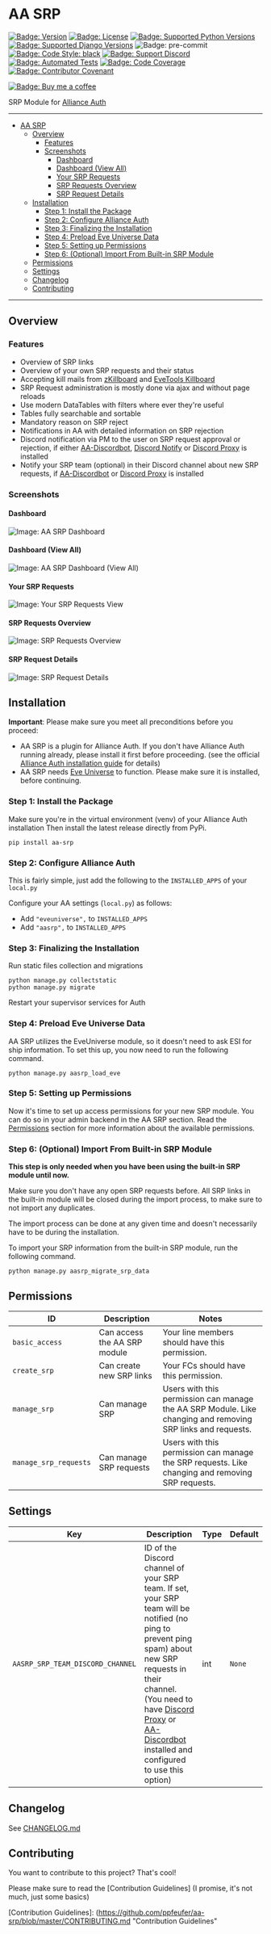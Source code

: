 # AA SRP

[![Badge: Version]][AA SRP on Pypi]
[![Badge: License]][AA SRP License]
[![Badge: Supported Python Versions]][AA SRP on Pypi]
[![Badge: Supported Django Versions]][AA SRP on Pypi]
![Badge: pre-commit]
[![Badge: Code Style: black]][black code formatter documentation]
[![Badge: Support Discord]][Support Discord]
[![Badge: Automated Tests]][Automated Tests on GitHub]
[![Badge: Code Coverage]][AA SRP on Codecov]
[![Badge: Contributor Covenant]][Code of Conduct]

[![Badge: Buy me a coffee]][ppfeufer on ko-fi]

SRP Module for [Alliance Auth]


---

<!-- TOC -->
* [AA SRP](#aa-srp)
  * [Overview](#overview)
    * [Features](#features)
    * [Screenshots](#screenshots)
      * [Dashboard](#dashboard)
      * [Dashboard (View All)](#dashboard-view-all)
      * [Your SRP Requests](#your-srp-requests)
      * [SRP Requests Overview](#srp-requests-overview)
      * [SRP Request Details](#srp-request-details)
  * [Installation](#installation)
    * [Step 1: Install the Package](#step-1-install-the-package)
    * [Step 2: Configure Alliance Auth](#step-2-configure-alliance-auth)
    * [Step 3: Finalizing the Installation](#step-3-finalizing-the-installation)
    * [Step 4: Preload Eve Universe Data](#step-4-preload-eve-universe-data)
    * [Step 5: Setting up Permissions](#step-5-setting-up-permissions)
    * [Step 6: (Optional) Import From Built-in SRP Module](#step-6-optional-import-from-built-in-srp-module)
  * [Permissions](#permissions)
  * [Settings](#settings)
  * [Changelog](#changelog)
  * [Contributing](#contributing)
<!-- TOC -->

---


## Overview

### Features

- Overview of SRP links
- Overview of your own SRP requests and their status
- Accepting kill mails from [zKillboard] and [EveTools Killboard]
- SRP Request administration is mostly done via ajax and without page reloads
- Use modern DataTables with filters where ever they're useful
- Tables fully searchable and sortable
- Mandatory reason on SRP reject
- Notifications in AA with detailed information on SRP rejection
- Discord notification via PM to the user on SRP request approval or rejection, if
  either [AA-Discordbot], [Discord Notify] or [Discord Proxy] is installed
- Notify your SRP team (optional) in their Discord channel about new SRP requests, if
  [AA-Discordbot] or [Discord Proxy] is installed


### Screenshots

#### Dashboard

![Image: AA SRP Dashboard]


#### Dashboard (View All)

![Image: AA SRP Dashboard (View All)]


#### Your SRP Requests

![Image: Your SRP Requests View]


#### SRP Requests Overview

![Image: SRP Requests Overview]


#### SRP Request Details

![Image: SRP Request Details]


## Installation

**Important**: Please make sure you meet all preconditions before you proceed:

- AA SRP is a plugin for Alliance Auth. If you don't have Alliance Auth running
  already, please install it first before proceeding. (see the official
  [Alliance Auth installation guide] for details)
- AA SRP needs [Eve Universe] to function. Please make sure it is installed, before
  continuing.


### Step 1: Install the Package

Make sure you're in the virtual environment (venv) of your Alliance Auth
installation Then install the latest release directly from PyPi.

```shell
pip install aa-srp
```


### Step 2: Configure Alliance Auth

This is fairly simple, just add the following to the `INSTALLED_APPS` of your `local.py`

Configure your AA settings (`local.py`) as follows:

- Add `"eveuniverse",` to `INSTALLED_APPS`
- Add `"aasrp",` to `INSTALLED_APPS`


### Step 3: Finalizing the Installation

Run static files collection and migrations

```shell
python manage.py collectstatic
python manage.py migrate
```

Restart your supervisor services for Auth


### Step 4: Preload Eve Universe Data

AA SRP utilizes the EveUniverse module, so it doesn't need to ask ESI for ship
information. To set this up, you now need to run the following command.

```shell
python manage.py aasrp_load_eve
```

### Step 5: Setting up Permissions

Now it's time to set up access permissions for your new SRP module. You can do so in
your admin backend in the AA SRP section. Read the [Permissions](#permissions)
section for more information about the available permissions.


### Step 6: (Optional) Import From Built-in SRP Module

**This step is only needed when you have been using the built-in SRP module until now.**

Make sure you don't have any open SRP requests before. All SRP links in the built-in
module will be closed during the import process, to make sure to not import any
duplicates.

The import process can be done at any given time and doesn't necessarily have to be
during the installation.

To import your SRP information from the built-in SRP module, run the following command.

```shell
python manage.py aasrp_migrate_srp_data
```


## Permissions

| ID                    | Description                  | Notes                                                                                                       |
|-----------------------|------------------------------|-------------------------------------------------------------------------------------------------------------|
| `basic_access`        | Can access the AA SRP module | Your line members should have this permission.                                                              |
| `create_srp`          | Can create new SRP links     | Your FCs should have this permission.                                                                       |
| `manage_srp`          | Can manage SRP               | Users with this permission can manage the AA SRP Module. Like changing and removing SRP links and requests. |
| `manage_srp_requests` | Can manage SRP requests      | Users with this permission can manage the SRP requests. Like changing and removing SRP requests.            |


## Settings

| Key                              | Description                                                                                                                                                                                                                                                  | Type  | Default  |
|----------------------------------|--------------------------------------------------------------------------------------------------------------------------------------------------------------------------------------------------------------------------------------------------------------|-------|----------|
| `AASRP_SRP_TEAM_DISCORD_CHANNEL` | ID of the Discord channel of your SRP team. If set, your SRP team will be notified (no ping to prevent ping spam) about new SRP requests in their channel. (You need to have [Discord Proxy] or [AA-Discordbot] installed and configured to use this option) | int   | `None`   |


## Changelog

See [CHANGELOG.md]


## Contributing

You want to contribute to this project? That's cool!

Please make sure to read the [Contribution Guidelines] (I promise, it's not much,
just some basics)


<!-- Images -->
[Badge: Version]: https://img.shields.io/pypi/v/aa-srp?label=release "Version"
[Badge: License]: https://img.shields.io/github/license/ppfeufer/aa-srp "License"
[Badge: Supported Python Versions]: https://img.shields.io/pypi/pyversions/aa-srp "Supported Python Versions"
[Badge: Supported Django Versions]: https://img.shields.io/pypi/djversions/aa-srp?label=django "Supported Django Versions"
[Badge: pre-commit]: https://img.shields.io/badge/pre--commit-enabled-brightgreen?logo=pre-commit&logoColor=white "pre-commit"
[Badge: Code Style: black]: https://img.shields.io/badge/code%20style-black-000000.svg "Code Style: black"
[Badge: Support Discord]: https://img.shields.io/discord/790364535294132234?label=discord "Support Discord"
[Badge: Automated Tests]: https://github.com/ppfeufer/aa-srp/actions/workflows/automated-checks.yml/badge.svg "Automated Tests"
[Badge: Code Coverage]: https://codecov.io/gh/ppfeufer/aa-srp/branch/master/graph/badge.svg "Code Coverage"
[Badge: Contributor Covenant]: https://img.shields.io/badge/Contributor%20Covenant-2.1-4baaaa.svg "Contributor Covenant"
[Badge: Buy me a coffee]: https://ko-fi.com/img/githubbutton_sm.svg "Buy me a coffee"

[Image: AA SRP Dashboard]: https://raw.githubusercontent.com/ppfeufer/aa-srp/master/aasrp/docs/screenshots/aa-srp-dashboard.jpg "AA SRP Dashboard"
[Image: AA SRP Dashboard (View All)]: https://raw.githubusercontent.com/ppfeufer/aa-srp/master/aasrp/docs/screenshots/aa-srp-dashboard-view-all.jpg "AA SRP Dashboard (View All)"
[Image: Your SRP Requests View]: https://raw.githubusercontent.com/ppfeufer/aa-srp/master/aasrp/docs/screenshots/aa-srp-your-requests.jpg "Your SRP Requests View"
[Image: SRP Requests Overview]: https://raw.githubusercontent.com/ppfeufer/aa-srp/master/aasrp/docs/screenshots/aa-srp-requests-overview.jpg "SRP Requests Overview"
[Image: SRP Request Details]: https://raw.githubusercontent.com/ppfeufer/aa-srp/master/aasrp/docs/screenshots/aa-srp-request-details.jpg "SRP Request Details"

<!-- Links -->
[AA SRP on Pypi]: https://pypi.org/project/aa-srp/
[AA SRP on Codecov]: https://codecov.io/gh/ppfeufer/aa-srp
[AA SRP License]: https://github.com/ppfeufer/aa-srp/blob/master/LICENSE
[black code formatter documentation]: http://black.readthedocs.io/en/latest/
[Support Discord]: https://discord.gg/zmh52wnfvM
[Automated Tests on GitHub]: https://github.com/ppfeufer/aa-srp/actions/workflows/automated-checks.yml
[Code of Conduct]: https://github.com/ppfeufer/aa-srp/blob/master/CODE_OF_CONDUCT.md
[ppfeufer on ko-fi]: https://ko-fi.com/N4N8CL1BY

[Alliance Auth]: https://gitlab.com/allianceauth/allianceauth "Alliance Auth"
[Alliance Auth installation guide]: https://allianceauth.readthedocs.io/en/latest/installation/allianceauth.html "Alliance Auth installation guide"
[zKillboard]: https://zkillboard.com/ "zKillboard"
[EveTools Killboard]: https://kb.evetools.org/ "EveTools Killboard"
[AA-Discordbot]: https://github.com/pvyParts/allianceauth-discordbot "AA-Discordbot"
[Discord Notify]: https://gitlab.com/ErikKalkoken/aa-discordnotify "Discord Notify"
[Discord Proxy]: https://gitlab.com/ErikKalkoken/discordproxy "Discord Proxy"
[Eve Universe]: https://gitlab.com/ErikKalkoken/django-eveuniverse "Eve Universe"
[CHANGELOG.md]: https://github.com/ppfeufer/aa-srp/blob/master/CHANGELOG.md "CHANGELOG.md"
[Contribution Guidelines]: (https://github.com/ppfeufer/aa-srp/blob/master/CONTRIBUTING.md "Contribution Guidelines"
